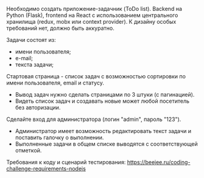 Необходимо создать приложение-задачник (ToDo list).
Backend на Python (Flask), frontend на React c использованием центрального хранилища (redux, mobx или context provider). К дизайну особых требований нет, должно быть аккуратно.

Задачи состоят из:
- имени пользователя;
- е-mail;
- текста задачи;

Стартовая страница - список задач с возможностью сортировки по имени пользователя, email и статусу.
- Вывод задач нужно сделать страницами по 3 штуки (с пагинацией).
- Видеть список задач и создавать новые может любой посетитель без авторизации.

Сделайте вход для администратора (логин "admin", пароль "123").
- Администратор имеет возможность редактировать текст задачи и поставить галочку о выполнении.
- Выполненные задачи в общем списке выводятся с соответствующей отметкой.

Требования к коду и сценарий тестирования: https://beejee.ru/coding-challenge-requirements-nodejs